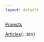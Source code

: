 ```yaml
---
layout: default
---
```


[Projects](./projects.html)

[Articles](https://medium.com/@jefreyhw){: .btn}


